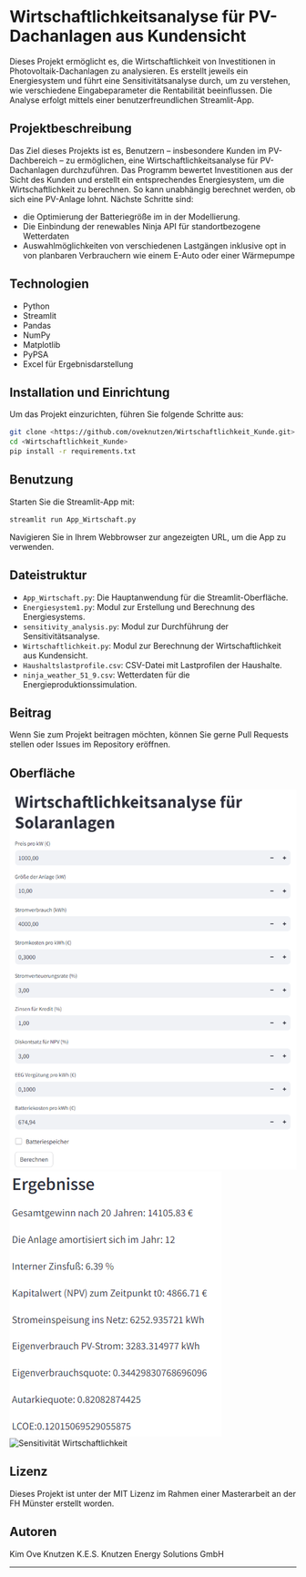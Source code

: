 # Wirtschaftlichkeitsanalyse für PV-Dachanlagen aus Kundensicht

Dieses Projekt ermöglicht es, die Wirtschaftlichkeit von Investitionen in Photovoltaik-Dachanlagen zu analysieren. Es erstellt jeweils ein Energiesystem und führt eine Sensitivitätsanalyse durch, um zu verstehen, wie verschiedene Eingabeparameter die Rentabilität beeinflussen. Die Analyse erfolgt mittels einer benutzerfreundlichen Streamlit-App.

## Projektbeschreibung

Das Ziel dieses Projekts ist es, Benutzern – insbesondere Kunden im PV-Dachbereich – zu ermöglichen, eine Wirtschaftlichkeitsanalyse für PV-Dachanlagen durchzuführen. Das Programm bewertet Investitionen aus der Sicht des Kunden und erstellt ein entsprechendes Energiesystem, um die Wirtschaftlichkeit zu berechnen. So kann unabhängig berechnet werden, ob sich eine PV-Anlage lohnt. Nächste Schritte sind:
- die Optimierung der Batteriegröße im in der Modellierung.
- Die Einbindung der renewables Ninja API für standortbezogene Wetterdaten
- Auswahlmöglichkeiten von verschiedenen Lastgängen inklusive opt in von planbaren Verbrauchern wie einem E-Auto oder einer Wärmepumpe
## Technologien

- Python
- Streamlit
- Pandas
- NumPy
- Matplotlib
- PyPSA
- Excel für Ergebnisdarstellung

## Installation und Einrichtung

Um das Projekt einzurichten, führen Sie folgende Schritte aus:

```bash
git clone <https://github.com/oveknutzen/Wirtschaftlichkeit_Kunde.git>
cd <Wirtschaftlichkeit_Kunde>
pip install -r requirements.txt
```

## Benutzung

Starten Sie die Streamlit-App mit:

```bash
streamlit run App_Wirtschaft.py
```

Navigieren Sie in Ihrem Webbrowser zur angezeigten URL, um die App zu verwenden.

## Dateistruktur

- `App_Wirtschaft.py`: Die Hauptanwendung für die Streamlit-Oberfläche.
- `Energiesystem1.py`: Modul zur Erstellung und Berechnung des Energiesystems.
- `sensitivity_analysis.py`: Modul zur Durchführung der Sensitivitätsanalyse.
- `Wirtschaftlichkeit.py`: Modul zur Berechnung der Wirtschaftlichkeit aus Kundensicht.
- `Haushaltslastprofile.csv`: CSV-Datei mit Lastprofilen der Haushalte.
- `ninja_weather_51_9.csv`: Wetterdaten für die Energieproduktionssimulation.

## Beitrag

Wenn Sie zum Projekt beitragen möchten, können Sie gerne Pull Requests stellen oder Issues im Repository eröffnen.

## Oberfläche

![Streamlit App Oberfläche](Oberflaeche_Kunde.png)
![Ergebnisse](Ergebnisse_Wirtschaft1.png)
![Sensitivität Wirtschaftlichkeit](Wirtscahft_Sens.png)

## Lizenz

Dieses Projekt ist unter der MIT Lizenz im Rahmen einer Masterarbeit an der FH Münster erstellt worden.

## Autoren

Kim Ove Knutzen
K.E.S. Knutzen Energy Solutions GmbH

---
